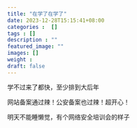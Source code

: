 ```yaml
---
title: "在学了在学了"
date: 2023-12-28T15:15:41+08:00
categories :  []
tags : []
description : ""
featured_image: ""
images: []
weight : 
draft: false
---
```

<!--more-->
学不过来了都快，至少排到大后年

网站备案通过辣！公安备案也过辣！超开心！

明天不能睡懒觉，有个网络安全培训会的样子
